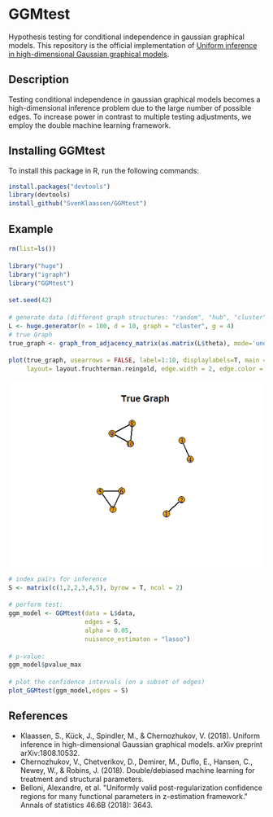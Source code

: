 # GGMtest

Hypothesis testing for conditional independence in gaussian graphical models. This repository is the official implementation of [Uniform inference in high-dimensional Gaussian graphical models](https://arxiv.org/pdf/1808.10532.pdf).

## Description

Testing conditional independence in gaussian graphical models becomes a high-dimensional inference problem due to the large number of possible edges. To increase power in contrast to multiple testing adjustments, we employ the double machine learning framework.

## Installing GGMtest

To install this package in R, run the following commands:

```R
install.packages("devtools")
library(devtools)
install_github("SvenKlaassen/GGMtest")
```

## Example



```R
rm(list=ls())

library("huge")
library("igraph")
library("GGMtest")

set.seed(42)

# generate data (different graph structures: "random", "hub", "cluster", "band" and "scale-free") 
L <- huge.generator(n = 100, d = 10, graph = "cluster", g = 4) 
# true Graph
true_graph <- graph_from_adjacency_matrix(as.matrix(L$theta), mode='undirected', diag=F)

plot(true_graph, usearrows = FALSE, label=1:10, displaylabels=T, main = "True Graph",
     layout= layout.fruchterman.reingold, edge.width = 2, edge.color = "black")

```

![alt text](https://github.com/SvenKlaassen/GGMtest/blob/master/plots/True_Graph_1.png "True Graph")

```R
# index pairs for inference
S <- matrix(c(1,2,2,3,4,5), byrow = T, ncol = 2)

# perform test:
ggm_model <- GGMtest(data = L$data,
                     edges = S,
                     alpha = 0.05,
                     nuisance_estimaton = "lasso")

# p-value:                     
ggm_model$pvalue_max

# plot the confidence intervals (on a subset of edges)
plot_GGMtest(ggm_model,edges = S)
```



## References

* Klaassen, S., Kück, J., Spindler, M., & Chernozhukov, V. (2018). Uniform inference in high-dimensional Gaussian graphical models. arXiv preprint arXiv:1808.10532.
* Chernozhukov, V., Chetverikov, D., Demirer, M., Duflo, E., Hansen, C., Newey, W., & Robins, J. (2018). Double/debiased machine learning for treatment and structural parameters.
* Belloni, Alexandre, et al. "Uniformly valid post-regularization confidence regions for many functional parameters in z-estimation framework." Annals of statistics 46.6B (2018): 3643.

